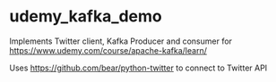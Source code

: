 # udemy_kafka_demo
Implements Twitter client, Kafka Producer and consumer for https://www.udemy.com/course/apache-kafka/learn/

Uses https://github.com/bear/python-twitter to connect to Twitter API 
